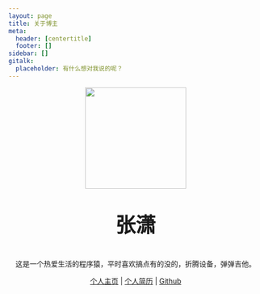 ```yaml
---
layout: page
title: 关于博主
meta:
  header: [centertitle]
  footer: []
sidebar: []
gitalk:
  placeholder: 有什么想对我说的呢？
---
```



<div align="center">
    <img src="https://avatars1.githubusercontent.com/u/11972255?s=460&u=134892f02ec2decebc5a9cd71a8aac26dd032c2e&v=4" height="200px"/>
    <p style="text-align: center; font-size: 40px; font-weight: bold;">张潇</p>
    <p style="text-align: center; ">这是一个热爱生活的程序猿，平时喜欢搞点有的没的，折腾设备，弹弹吉他。</p>
    <p style="text-align: center; "><a target="_blank" href="https://张潇.com">个人主页</a> | <a target="_blank" href="https://张潇.com/张潇的简历.pdf">个人简历</a> | <a target="_blank" href="https://github.com/wszxdhr">Github</a></p>
</div>
